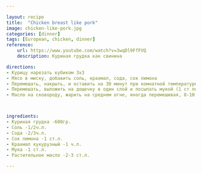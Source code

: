 ```yaml
---

layout: recipe
title:  "Chicken breast like pork"
image: chicken-like-pork.jpg
categories: [dinner]
tags: [European, chicken, dinner]
reference:
    url: https://www.youtube.com/watch?v=3wqDl9FfFVQ
    description: Куриная грудка как свинина

directions:
- Курицу нарезать кубиком 3х3
- Мясо в миску, добавить соль, крахмал, сода, сок лимона
- Перемешать, накрыть, и оставить на 30 минут при комнатной температуре
- Перемешать, выложить на дощечку в один слой и посыпать мукой (1 ст ложка), перемешать
- Масло на сковороду, жарить на среднем огне, иногда перемешивая, 8-10 минут (до золотистого цвета). Крышкой не закрывать!



ingredients:
- Куриная грудка -600гр.
- Соль -1/2ч.л.
- Сода -2/3ч.л.
- Сок лимона -1 ст.л.
- Крахмал кукурузный -1 ч.л.
- Мука -1 ст.л.
- Растительное масло -2-3 ст.л.

---
```


